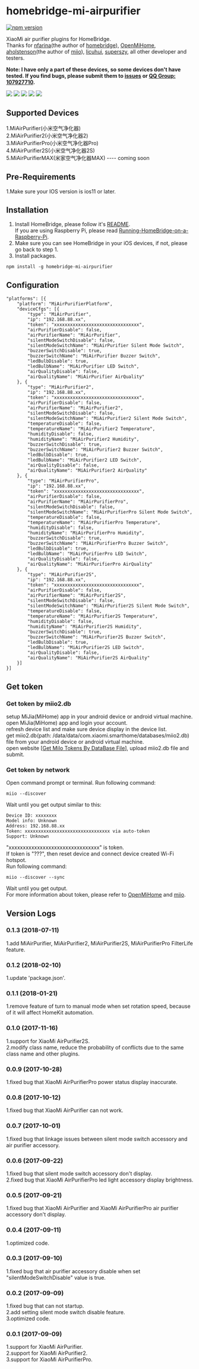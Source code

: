 # homebridge-mi-airpurifier
[![npm version](https://badge.fury.io/js/homebridge-mi-airpurifier.svg)](https://badge.fury.io/js/homebridge-mi-airpurifier)

XiaoMi air purifier plugins for HomeBridge.   
Thanks for [nfarina](https://github.com/nfarina)(the author of [homebridge](https://github.com/nfarina/homebridge)), [OpenMiHome](https://github.com/OpenMiHome/mihome-binary-protocol), [aholstenson](https://github.com/aholstenson)(the author of [miio](https://github.com/aholstenson/miio)), [licuhui](https://github.com/licuhui), [superszy](https://github.com/superszy), all other developer and testers.   

**Note: I have only a part of these devices, so some devices don't have tested. If you find bugs, please submit them to [issues](https://github.com/YinHangCode/homebridge-mi-airpurifier/issues) or [QQ Group: 107927710](//shang.qq.com/wpa/qunwpa?idkey=8b9566598f40dd68412065ada24184ef72c6bddaa11525ca26c4e1536a8f2a3d).**   

![](https://raw.githubusercontent.com/YinHangCode/homebridge-mi-airpurifier/master/images/MiAirPurifier.jpg)
![](https://raw.githubusercontent.com/YinHangCode/homebridge-mi-airpurifier/master/images/MiAirPurifier2.jpg)
![](https://raw.githubusercontent.com/YinHangCode/homebridge-mi-airpurifier/master/images/MiAirPurifierPro.jpg)
![](https://raw.githubusercontent.com/YinHangCode/homebridge-mi-airpurifier/master/images/MiAirPurifier2S.jpg)
![](https://raw.githubusercontent.com/YinHangCode/homebridge-mi-airpurifier/master/images/MiAirPurifierMAX.jpg)

## Supported Devices
1.MiAirPurifier(小米空气净化器)   
2.MiAirPurifier2(小米空气净化器2)   
3.MiAirPurifierPro(小米空气净化器Pro)   
4.MiAirPurifier2S(小米空气净化器2S)   
5.MiAirPurifierMAX(米家空气净化器MAX) ---- coming soon   

## Pre-Requirements
1.Make sure your IOS version is ios11 or later.   

## Installation
1. Install HomeBridge, please follow it's [README](https://github.com/nfarina/homebridge/blob/master/README.md).   
If you are using Raspberry Pi, please read [Running-HomeBridge-on-a-Raspberry-Pi](https://github.com/nfarina/homebridge/wiki/Running-HomeBridge-on-a-Raspberry-Pi).   
2. Make sure you can see HomeBridge in your iOS devices, if not, please go back to step 1.   
3. Install packages.   
```
npm install -g homebridge-mi-airpurifier
```

## Configuration
```
"platforms": [{
    "platform": "MiAirPurifierPlatform",
    "deviceCfgs": [{
        "type": "MiAirPurifier",
        "ip": "192.168.88.xx",
        "token": "xxxxxxxxxxxxxxxxxxxxxxxxxxxxxxxx",
        "airPurifierDisable": false,
        "airPurifierName": "MiAirPurifier",
        "silentModeSwitchDisable": false,
        "silentModeSwitchName": "MiAirPurifier Silent Mode Switch",
        "buzzerSwitchDisable": true,
        "buzzerSwitchName": "MiAirPurifier Buzzer Switch",
        "ledBulbDisable": true,
        "ledBulbName": "MiAirPurifier LED Switch",
        "airQualityDisable": false,
        "airQualityName": "MiAirPurifier AirQuality"
    }, {
        "type": "MiAirPurifier2",
        "ip": "192.168.88.xx",
        "token": "xxxxxxxxxxxxxxxxxxxxxxxxxxxxxxxx",
        "airPurifierDisable": false,
        "airPurifierName": "MiAirPurifier2",
        "silentModeSwitchDisable": false,
        "silentModeSwitchName": "MiAirPurifier2 Silent Mode Switch",
        "temperatureDisable": false,
        "temperatureName": "MiAirPurifier2 Temperature",
        "humidityDisable": false,
        "humidityName": "MiAirPurifier2 Humidity",
        "buzzerSwitchDisable": true,
        "buzzerSwitchName": "MiAirPurifier2 Buzzer Switch",
        "ledBulbDisable": true,
        "ledBulbName": "MiAirPurifier2 LED Switch",
        "airQualityDisable": false,
        "airQualityName": "MiAirPurifier2 AirQuality"
    }, {
        "type": "MiAirPurifierPro",
        "ip": "192.168.88.xx",
        "token": "xxxxxxxxxxxxxxxxxxxxxxxxxxxxxxxx",
        "airPurifierDisable": false,
        "airPurifierName": "MiAirPurifierPro",
        "silentModeSwitchDisable": false,
        "silentModeSwitchName": "MiAirPurifierPro Silent Mode Switch",
        "temperatureDisable": false,
        "temperatureName": "MiAirPurifierPro Temperature",
        "humidityDisable": false,
        "humidityName": "MiAirPurifierPro Humidity",
        "buzzerSwitchDisable": true,
        "buzzerSwitchName": "MiAirPurifierPro Buzzer Switch",
        "ledBulbDisable": true,
        "ledBulbName": "MiAirPurifierPro LED Switch",
        "airQualityDisable": false,
        "airQualityName": "MiAirPurifierPro AirQuality"
    }, {
        "type": "MiAirPurifier2S",
        "ip": "192.168.88.xx",
        "token": "xxxxxxxxxxxxxxxxxxxxxxxxxxxxxxxx",
        "airPurifierDisable": false,
        "airPurifierName": "MiAirPurifier2S",
        "silentModeSwitchDisable": false,
        "silentModeSwitchName": "MiAirPurifier2S Silent Mode Switch",
        "temperatureDisable": false,
        "temperatureName": "MiAirPurifier2S Temperature",
        "humidityDisable": false,
        "humidityName": "MiAirPurifier2S Humidity",
        "buzzerSwitchDisable": true,
        "buzzerSwitchName": "MiAirPurifier2S Buzzer Switch",
        "ledBulbDisable": true,
        "ledBulbName": "MiAirPurifier2S LED Switch",
        "airQualityDisable": false,
        "airQualityName": "MiAirPurifier2S AirQuality"
    }]
}]
```

## Get token
### Get token by miio2.db
setup MiJia(MiHome) app in your android device or android virtual machine.   
open MiJia(MiHome) app and login your account.   
refresh device list and make sure device display in the device list.   
get miio2.db(path: /data/data/com.xiaomi.smarthome/databases/miio2.db) file from your android device or android virtual machine.   
open website [[Get MiIo Tokens By DataBase File](http://miio2.yinhh.com/)], upload miio2.db file and submit.    
### Get token by network
Open command prompt or terminal. Run following command:
```
miio --discover
```
Wait until you get output similar to this:
```
Device ID: xxxxxxxx   
Model info: Unknown   
Address: 192.168.88.xx   
Token: xxxxxxxxxxxxxxxxxxxxxxxxxxxxxxxx via auto-token   
Support: Unknown   
```
"xxxxxxxxxxxxxxxxxxxxxxxxxxxxxxxx" is token.   
If token is "???", then reset device and connect device created Wi-Fi hotspot.   
Run following command:   
```
miio --discover --sync
```
Wait until you get output.   
For more information about token, please refer to [OpenMiHome](https://github.com/OpenMiHome/mihome-binary-protocol) and [miio](https://github.com/aholstenson/miio).   

## Version Logs
### 0.1.3 (2018-07-11)
1.add MiAirPurifier, MiAirPurifier2, MiAirPurifier2S, MiAirPurifierPro FilterLife feature.   
### 0.1.2 (2018-02-10)
1.update 'package.json'.   
### 0.1.1 (2018-01-21)
1.remove feature of turn to manual mode when set rotation speed, because of it will affect HomeKit automation.   
### 0.1.0 (2017-11-16)
1.support for XiaoMi AirPurifier2S.   
2.modify class name, reduce the probability of conflicts due to the same class name and other plugins.   
### 0.0.9 (2017-10-28)
1.fixed bug that XiaoMi AirPurifierPro power status display inaccurate.   
### 0.0.8 (2017-10-12)
1.fixed bug that XiaoMi AirPurifier can not work.   
### 0.0.7 (2017-10-01)
1.fixed bug that linkage issues between silent mode switch accessory and air purifier accessory.   
### 0.0.6 (2017-09-22)
1.fixed bug that silent mode switch accessory don't display.   
2.fixed bug that XiaoMi AirPurifierPro led light accessory display brightness.    
### 0.0.5 (2017-09-21)
1.fixed bug that XiaoMi AirPurifier and XiaoMi AirPurifierPro air purifier accessory don't display.   
### 0.0.4 (2017-09-11)
1.optimized code.   
### 0.0.3 (2017-09-10)
1.fixed bug that air purifier accessory disable when set "silentModeSwitchDisable" value is true.   
### 0.0.2 (2017-09-09)
1.fixed bug that can not startup.   
2.add setting silent mode switch disable feature.   
3.optimized code.   
### 0.0.1 (2017-09-09)
1.support for XiaoMi AirPurifier.   
2.support for XiaoMi AirPurifier2.   
3.support for XiaoMi AirPurifierPro.   
